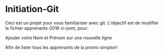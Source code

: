 # Initiation-Git
Ceci est un projet pour vous familiariser avec git.
L'objectif est de modifier le fichier apprenants-2016 ci-joint, pour:

Ajouter votre Nom et Prénom sur une nouvelle ligne

Afin de lister tous les apprenants de la promo simplon!
